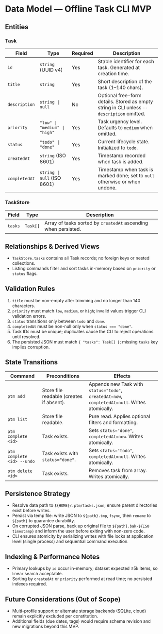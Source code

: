 # Data Model — Offline Task CLI MVP

## Entities

### Task
| Field | Type | Required | Description |
|-------|------|----------|-------------|
| `id` | `string` (UUID v4) | Yes | Stable identifier for each task. Generated at creation time. |
| `title` | `string` | Yes | Short description of the task (1–140 chars). |
| `description` | `string \| null` | No | Optional free-form details. Stored as empty string in CLI unless `--description` omitted. |
| `priority` | `"low" \| "medium" \| "high"` | Yes | Task urgency level. Defaults to `medium` when omitted. |
| `status` | `"todo" \| "done"` | Yes | Current lifecycle state. Initialized to `todo`. |
| `createdAt` | `string` (ISO 8601) | Yes | Timestamp recorded when task is added. |
| `completedAt` | `string \| null` (ISO 8601) | Yes | Timestamp when task is marked done; set to `null` otherwise or when undone. |

### TaskStore
| Field | Type | Description |
|-------|------|-------------|
| `tasks` | `Task[]` | Array of tasks sorted by `createdAt` ascending when persisted. |

## Relationships & Derived Views
- `TaskStore.tasks` contains all Task records; no foreign keys or nested collections.
- Listing commands filter and sort tasks in-memory based on `priority` or `status` flags.

## Validation Rules
1. `title` must be non-empty after trimming and no longer than 140 characters.
2. `priority` must match `low`, `medium`, or `high`; invalid values trigger CLI validation errors.
3. `status` transitions only between `todo` and `done`.
4. `completedAt` must be non-null only when `status === "done"`.
5. Task IDs must be unique; duplicates cause the CLI to reject operations until resolved.
6. The persisted JSON must match `{ "tasks": Task[] }`; missing `tasks` key implies corruption.

## State Transitions
| Command | Preconditions | Effects |
|---------|---------------|---------|
| `ptm add` | Store file readable (creates if absent). | Appends new Task with `status="todo"`, `createdAt=now`, `completedAt=null`. Writes atomically. |
| `ptm list` | Store file readable. | Pure read. Applies optional filters and formatting. |
| `ptm complete <id>` | Task exists. | Sets `status="done"`, `completedAt=now`. Writes atomically. |
| `ptm complete <id> --undo` | Task exists with `status="done"`. | Sets `status="todo"`, `completedAt=null`. Writes atomically. |
| `ptm delete <id>` | Task exists. | Removes task from array. Writes atomically. |

## Persistence Strategy
- Resolve data path to `${HOME}/.ptm/tasks.json`; ensure parent directories exist before writes.
- Persist via temp file: write JSON to `${path}.tmp`, `fsync`, then `rename` to `${path}` to guarantee durability.
- On corrupted JSON parse, back up original file to `${path}.bak-${ISO timestamp}` and inform the user before exiting with non-zero code.
- CLI ensures atomicity by serializing writes with file locks at application level (single process) and sequential command execution.

## Indexing & Performance Notes
- Primary lookups by `id` occur in-memory; dataset expected ≤5k items, so linear search acceptable.
- Sorting by `createdAt` or `priority` performed at read time; no persisted indexes required.

## Future Considerations (Out of Scope)
- Multi-profile support or alternate storage backends (SQLite, cloud) remain explicitly excluded per constitution.
- Additional fields (due dates, tags) would require schema revision and new migrations beyond this MVP.

